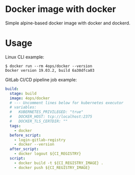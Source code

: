 # Docker image with docker

Simple alpine-based docker image with docker and dockerd.

# Usage

Linux CLI example:

```shell
$ docker run --rm 4ops/docker --version
Docker version 19.03.2, build 6a30dfca03
```

GitLab CI/CD pipeline job example:

```yml
build:
  stage: build
  image: 4ops/docker
  # --- Uncomment lines below for kubernetes executor
  # variables:
  #   KUBERNETES_PRIVILEGED: "true"
  #   DOCKER_HOST: tcp://localhost:2375
  #   DOCKER_TLS_CERTDIR: ""
  tags:
    - docker
  before_script:
    - login-gitlab-registry
    - docker --version
  after_script:
    - docker logout ${CI_REGISTRY}
  script:
    - docker build -t ${CI_REGISTRY_IMAGE} .
    - docker push ${CI_REGISTRY_IMAGE}
```
